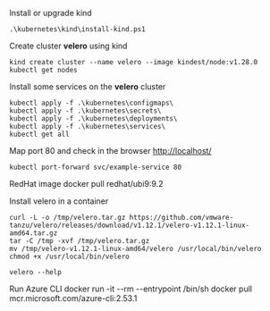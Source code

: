 
Install or upgrade kind
```
.\kubernetes\kind\install-kind.ps1
```

Create cluster **velero** using kind
```
kind create cluster --name velero --image kindest/node:v1.28.0
kubectl get nodes
```

Install some services on the **velero** cluster
```
kubectl apply -f .\kubernetes\configmaps\
kubectl apply -f .\kubernetes\secrets\
kubectl apply -f .\kubernetes\deployments\
kubectl apply -f .\kubernetes\services\   
kubectl get all 
```

Map port 80 and check in the browser [http://localhost/](http://localhost/)
```
kubectl port-forward svc/example-service 80
```

RedHat image
docker pull redhat/ubi9:9.2

Install velero in a container
```
curl -L -o /tmp/velero.tar.gz https://github.com/vmware-tanzu/velero/releases/download/v1.12.1/velero-v1.12.1-linux-amd64.tar.gz 
tar -C /tmp -xvf /tmp/velero.tar.gz
mv /tmp/velero-v1.12.1-linux-amd64/velero /usr/local/bin/velero
chmod +x /usr/local/bin/velero

velero --help
```

Run Azure CLI
docker run -it --rm --entrypoint /bin/sh docker pull mcr.microsoft.com/azure-cli:2.53.1

